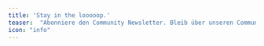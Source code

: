 ```yaml
---
title: 'Stay in the looooop.'
teaser:  "Abonniere den Community Newsletter. Bleib über unseren Community Effort informiert. News, 4 mal pro Jahr. No Spam."
icon: "info"
---
```


